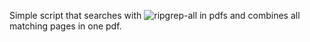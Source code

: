 Simple script that searches with ![ripgrep-all]() in pdfs and combines all matching pages in one pdf.
